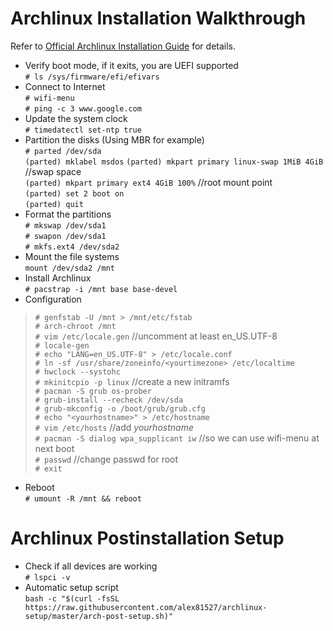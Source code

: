 # Archlinux Installation Walkthrough  
Refer to [Official Archlinux Installation Guide](https://wiki.archlinux.org/index.php/installation_guide) for details.  

+ Verify boot mode, if it exits, you are UEFI supported  
`# ls /sys/firmware/efi/efivars`  
+ Connect to Internet  
`# wifi-menu`  
`# ping -c 3 www.google.com`  
+ Update the system clock  
`# timedatectl set-ntp true`
+ Partition the disks (Using MBR for example)  
`# parted /dev/sda`  
`(parted) mklabel msdos`
`(parted) mkpart primary linux-swap 1MiB 4GiB` //swap space  
`(parted) mkpart primary ext4 4GiB 100%` //root mount point  
`(parted) set 2 boot on`  
`(parted) quit`  
+ Format the partitions  
`# mkswap /dev/sda1`  
`# swapon /dev/sda1`  
`# mkfs.ext4 /dev/sda2`  
+ Mount the file systems  
`mount /dev/sda2 /mnt`  
+ Install Archlinux  
`# pacstrap -i /mnt base base-devel`  
+ Configuration  
> `# genfstab -U /mnt > /mnt/etc/fstab`  
> `# arch-chroot /mnt`  
> `# vim /etc/locale.gen` //uncomment at least en_US.UTF-8  
> `# locale-gen`  
> `# echo "LANG=en_US.UTF-8" > /etc/locale.conf`  
> `# ln -sf /usr/share/zoneinfo/<yourtimezone> /etc/localtime`  
> `# hwclock --systohc`  
> `# mkinitcpio -p linux` //create a new initramfs  
> `# pacman -S grub os-prober`  
> `# grub-install --recheck /dev/sda`  
> `# grub-mkconfig -o /boot/grub/grub.cfg`  
> `# echo "<yourhostname>" > /etc/hostname`  
> `# vim /etc/hosts` //add _yourhostname_  
> `# pacman -S dialog wpa_supplicant iw` //so we can use wifi-menu at next boot  
> `# passwd` //change passwd for root  
> `# exit`  
+ Reboot  
`# umount -R /mnt && reboot`  

# Archlinux Postinstallation Setup  
+ Check if all devices are working  
`# lspci -v`  
+ Automatic setup script  
`bash -c "$(curl -fsSL https://raw.githubusercontent.com/alex81527/archlinux-setup/master/arch-post-setup.sh)"`  






